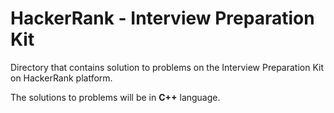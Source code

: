 # HackerRank - Interview Preparation Kit

Directory that contains solution to problems on the Interview Preparation Kit on HackerRank platform.

The solutions to problems will be in **C++** language.
